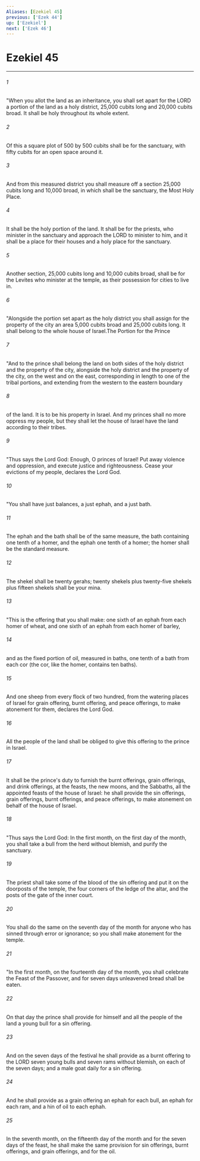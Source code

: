 ```yaml
---
Aliases: [Ezekiel 45]
previous: ['Ezek 44']
up: ['Ezekiel']
next: ['Ezek 46']
---
```

# Ezekiel 45

***

 

###### 1 
"When you allot the land as an inheritance, you shall set apart for the LORD a portion of the land as a holy district, 25,000 cubits long and 20,000 cubits broad. It shall be holy throughout its whole extent. 
 

###### 2 
Of this a square plot of 500 by 500 cubits shall be for the sanctuary, with fifty cubits for an open space around it. 
 

###### 3 
And from this measured district you shall measure off a section 25,000 cubits long and 10,000 broad, in which shall be the sanctuary, the Most Holy Place. 
 

###### 4 
It shall be the holy portion of the land. It shall be for the priests, who minister in the sanctuary and approach the LORD to minister to him, and it shall be a place for their houses and a holy place for the sanctuary. 
 

###### 5 
Another section, 25,000 cubits long and 10,000 cubits broad, shall be for the Levites who minister at the temple, as their possession for cities to live in.
 
 

###### 6 
"Alongside the portion set apart as the holy district you shall assign for the property of the city an area 5,000 cubits broad and 25,000 cubits long. It shall belong to the whole house of Israel.The Portion for the Prince
 
 

###### 7 
"And to the prince shall belong the land on both sides of the holy district and the property of the city, alongside the holy district and the property of the city, on the west and on the east, corresponding in length to one of the tribal portions, and extending from the western to the eastern boundary 
 

###### 8 
of the land. It is to be his property in Israel. And my princes shall no more oppress my people, but they shall let the house of Israel have the land according to their tribes.
 
 

###### 9 
"Thus says the Lord God: Enough, O princes of Israel! Put away violence and oppression, and execute justice and righteousness. Cease your evictions of my people, declares the Lord God.
 
 

###### 10 
"You shall have just balances, a just ephah, and a just bath. 
 

###### 11 
The ephah and the bath shall be of the same measure, the bath containing one tenth of a homer, and the ephah one tenth of a homer; the homer shall be the standard measure. 
 

###### 12 
The shekel shall be twenty gerahs; twenty shekels plus twenty-five shekels plus fifteen shekels shall be your mina.
 
 

###### 13 
"This is the offering that you shall make: one sixth of an ephah from each homer of wheat, and one sixth of an ephah from each homer of barley, 
 

###### 14 
and as the fixed portion of oil, measured in baths, one tenth of a bath from each cor (the cor, like the homer, contains ten baths). 
 

###### 15 
And one sheep from every flock of two hundred, from the watering places of Israel for grain offering, burnt offering, and peace offerings, to make atonement for them, declares the Lord God. 
 

###### 16 
All the people of the land shall be obliged to give this offering to the prince in Israel. 
 

###### 17 
It shall be the prince's duty to furnish the burnt offerings, grain offerings, and drink offerings, at the feasts, the new moons, and the Sabbaths, all the appointed feasts of the house of Israel: he shall provide the sin offerings, grain offerings, burnt offerings, and peace offerings, to make atonement on behalf of the house of Israel.
 
 

###### 18 
"Thus says the Lord God: In the first month, on the first day of the month, you shall take a bull from the herd without blemish, and purify the sanctuary. 
 

###### 19 
The priest shall take some of the blood of the sin offering and put it on the doorposts of the temple, the four corners of the ledge of the altar, and the posts of the gate of the inner court. 
 

###### 20 
You shall do the same on the seventh day of the month for anyone who has sinned through error or ignorance; so you shall make atonement for the temple.
 
 

###### 21 
"In the first month, on the fourteenth day of the month, you shall celebrate the Feast of the Passover, and for seven days unleavened bread shall be eaten. 
 

###### 22 
On that day the prince shall provide for himself and all the people of the land a young bull for a sin offering. 
 

###### 23 
And on the seven days of the festival he shall provide as a burnt offering to the LORD seven young bulls and seven rams without blemish, on each of the seven days; and a male goat daily for a sin offering. 
 

###### 24 
And he shall provide as a grain offering an ephah for each bull, an ephah for each ram, and a hin of oil to each ephah. 
 

###### 25 
In the seventh month, on the fifteenth day of the month and for the seven days of the feast, he shall make the same provision for sin offerings, burnt offerings, and grain offerings, and for the oil.
 
